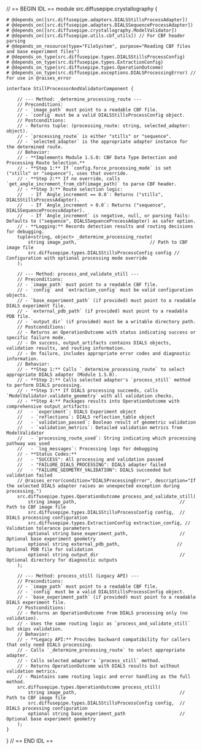 // == BEGIN IDL ==
module src.diffusepipe.crystallography {

    # @depends_on([src.diffusepipe.adapters.DIALSStillsProcessAdapter])
    # @depends_on([src.diffusepipe.adapters.DIALSSequenceProcessAdapter])
    # @depends_on([src.diffusepipe.crystallography.ModelValidator])
    # @depends_on([src.diffusepipe.utils.cbf_utils]) // For CBF header parsing
    # @depends_on_resource(type="FileSystem", purpose="Reading CBF files and base experiment files")
    # @depends_on_type(src.diffusepipe.types.DIALSStillsProcessConfig)
    # @depends_on_type(src.diffusepipe.types.ExtractionConfig)
    # @depends_on_type(src.diffusepipe.types.OperationOutcome)
    # @depends_on_type(src.diffusepipe.exceptions.DIALSProcessingError) // For use in @raises_error

    interface StillProcessorAndValidatorComponent {

        // --- Method: _determine_processing_route ---
        // Preconditions:
        // - `image_path` must point to a readable CBF file.
        // - `config` must be a valid DIALSStillsProcessConfig object.
        // Postconditions:
        // - Returns tuple: (processing_route: string, selected_adapter: object).
        // - `processing_route` is either "stills" or "sequence".
        // - `selected_adapter` is the appropriate adapter instance for the determined route.
        // Behavior:
        // - **Implements Module 1.S.0: CBF Data Type Detection and Processing Route Selection.**
        // - **Step 1:** If `config.force_processing_mode` is set ("stills" or "sequence"), uses that override.
        // - **Step 2:** If no override, calls `get_angle_increment_from_cbf(image_path)` to parse CBF header.
        // - **Step 3:** Route selection logic:
        //   - If `Angle_increment == 0.0`: Returns ("stills", DIALSStillsProcessAdapter).
        //   - If `Angle_increment > 0.0`: Returns ("sequence", DIALSSequenceProcessAdapter).
        //   - If `Angle_increment` is negative, null, or parsing fails: Defaults to ("sequence", DIALSSequenceProcessAdapter) as safer option.
        // - **Logging:** Records detection results and routing decisions for debugging.
        tuple<string, object> _determine_processing_route(
            string image_path,                           // Path to CBF image file
            src.diffusepipe.types.DIALSStillsProcessConfig config // Configuration with optional processing mode override
        );

        // --- Method: process_and_validate_still ---
        // Preconditions:
        // - `image_path` must point to a readable CBF file.
        // - `config` and `extraction_config` must be valid configuration objects.
        // - `base_experiment_path` (if provided) must point to a readable DIALS experiment file.
        // - `external_pdb_path` (if provided) must point to a readable PDB file.
        // - `output_dir` (if provided) must be a writable directory path.
        // Postconditions:
        // - Returns an OperationOutcome with status indicating success or specific failure mode.
        // - On success, output_artifacts contains DIALS objects, validation results, and routing information.
        // - On failure, includes appropriate error codes and diagnostic information.
        // Behavior:
        // - **Step 1:** Calls `_determine_processing_route` to select appropriate DIALS adapter (Module 1.S.0).
        // - **Step 2:** Calls selected adapter's `process_still` method to perform DIALS processing.
        // - **Step 3:** If DIALS processing succeeds, calls `ModelValidator.validate_geometry` with all validation checks.
        // - **Step 4:** Packages results into OperationOutcome with comprehensive output_artifacts:
        //   - `experiment`: DIALS Experiment object
        //   - `reflections`: DIALS reflection_table object  
        //   - `validation_passed`: Boolean result of geometric validation
        //   - `validation_metrics`: Detailed validation metrics from ModelValidator
        //   - `processing_route_used`: String indicating which processing pathway was used
        //   - `log_messages`: Processing logs for debugging
        // - **Status Codes:**
        //   - "SUCCESS": All processing and validation passed
        //   - "FAILURE_DIALS_PROCESSING": DIALS adapter failed
        //   - "FAILURE_GEOMETRY_VALIDATION": DIALS succeeded but validation failed
        // @raises_error(condition="DIALSProcessingError", description="If the selected DIALS adapter raises an unexpected exception during processing.")
        src.diffusepipe.types.OperationOutcome process_and_validate_still(
            string image_path,                                      // Path to CBF image file
            src.diffusepipe.types.DIALSStillsProcessConfig config,  // DIALS processing configuration
            src.diffusepipe.types.ExtractionConfig extraction_config, // Validation tolerance parameters
            optional string base_experiment_path,                   // Optional base experiment geometry
            optional string external_pdb_path,                     // Optional PDB file for validation
            optional string output_dir                              // Optional directory for diagnostic outputs
        );

        // --- Method: process_still (Legacy API) ---
        // Preconditions:
        // - `image_path` must point to a readable CBF file.
        // - `config` must be a valid DIALSStillsProcessConfig object.
        // - `base_experiment_path` (if provided) must point to a readable DIALS experiment file.
        // Postconditions:
        // - Returns an OperationOutcome from DIALS processing only (no validation).
        // - Uses the same routing logic as `process_and_validate_still` but skips validation.
        // Behavior:
        // - **Legacy API:** Provides backward compatibility for callers that only need DIALS processing.
        // - Calls `_determine_processing_route` to select appropriate adapter.
        // - Calls selected adapter's `process_still` method.
        // - Returns OperationOutcome with DIALS results but without validation metrics.
        // - Maintains same routing logic and error handling as the full method.
        src.diffusepipe.types.OperationOutcome process_still(
            string image_path,                                      // Path to CBF image file
            src.diffusepipe.types.DIALSStillsProcessConfig config,  // DIALS processing configuration
            optional string base_experiment_path                    // Optional base experiment geometry
        );
    }
}
// == END IDL ==